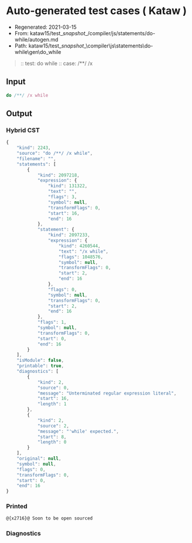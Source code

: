 # Auto-generated test cases ( Kataw )
- Regenerated: 2021-03-15
- From: kataw15/test\__snapshot__/compiler/js/statements/do-while/autogen.md
- Path: kataw15/test\__snapshot__\compiler\js\statements\do-while\gen\do_while
> :: test: do while
> :: case: /**/ /x
## Input

`````js
do /**/ /x while
`````

## Output

### Hybrid CST

```javascript
{
    "kind": 2243,
    "source": "do /**/ /x while",
    "filename": "",
    "statements": [
        {
            "kind": 2097218,
            "expression": {
                "kind": 131322,
                "text": "",
                "flags": 3,
                "symbol": null,
                "transformFlags": 0,
                "start": 16,
                "end": 16
            },
            "statement": {
                "kind": 2097233,
                "expression": {
                    "kind": 4260544,
                    "text": "/x while",
                    "flags": 1048576,
                    "symbol": null,
                    "transformFlags": 0,
                    "start": 2,
                    "end": 16
                },
                "flags": 0,
                "symbol": null,
                "transformFlags": 0,
                "start": 2,
                "end": 16
            },
            "flags": 1,
            "symbol": null,
            "transformFlags": 0,
            "start": 0,
            "end": 16
        }
    ],
    "isModule": false,
    "printable": true,
    "diagnostics": [
        {
            "kind": 2,
            "source": 0,
            "message": "Unterminated regular expression literal",
            "start": 16,
            "length": 1
        },
        {
            "kind": 2,
            "source": 2,
            "message": "'while' expected.",
            "start": 8,
            "length": 0
        }
    ],
    "original": null,
    "symbol": null,
    "flags": 0,
    "transformFlags": 0,
    "start": 0,
    "end": 16
}
```

### Printed

```javascript
@{x2716}@ Soon to be open sourced
```

### Diagnostics

```javascript

```

